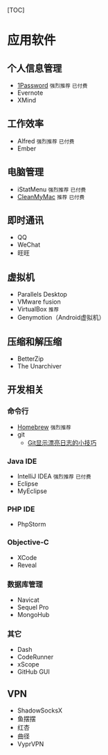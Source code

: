 
[TOC]

# 应用软件

## 个人信息管理

- [1Password](https://agilebits.com/onepassword)  `强烈推荐` `已付费`
- Evernote
- XMind

## 工作效率

- Alfred `强烈推荐` `已付费`
- Ember 

## 电脑管理
- iStatMenu `强烈推荐` `已付费`
- [CleanMyMac](http://macpaw.com/cleanmymac) `推荐` `已付费`

## 即时通讯
- QQ
- WeChat
- 旺旺

## 虚拟机
- Parallels Desktop
- VMware fusion
- VirtualBox `推荐`
- Genymotion（Android虚拟机）

## 压缩和解压缩

- BetterZip
- The Unarchiver

## 开发相关

### 命令行
-	[Homebrew](http://brew.sh/) `强烈推荐` 
-	git 
	- [Git显示漂亮日志的小技巧](http://coolshell.cn/articles/7755.html)
	

### Java IDE
- IntelliJ IDEA `强烈推荐` `已付费`
- Eclipse 
- MyEclipse

### PHP IDE
- PhpStorm

### Objective-C
- XCode
- Reveal

### 数据库管理
- Navicat
- Sequel Pro
- MongoHub


### 其它 
- Dash
- CodeRunner
- xScope
- GitHub GUI


## VPN
- ShadowSocksX
- 鱼摆摆
- 红杏
- 曲径
- VyprVPN